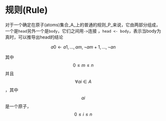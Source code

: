 # 规则(Rule)

对于一个确定在原子(atoms)集合\_A\_上的普通的规则\_P\_来说，它由两部分组成，一个是`head`另外一个是`body`，它们之间用`->`连接 ，`head <- body`，表示当body为真时，可以推导出head的结论

$$a0←a1,...,am,¬am+1,...,¬an$$

其中$$0≤m≤n$$并且$$∀ai∈A$$ ，其中$$ai$$是一个原子，$$0≤i≤n$$
